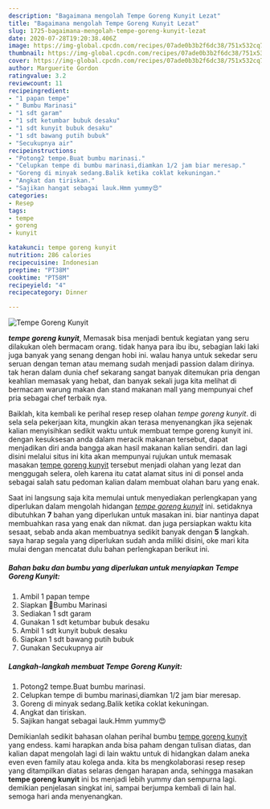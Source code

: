 ```yaml
---
description: "Bagaimana mengolah Tempe Goreng Kunyit Lezat"
title: "Bagaimana mengolah Tempe Goreng Kunyit Lezat"
slug: 1725-bagaimana-mengolah-tempe-goreng-kunyit-lezat
date: 2020-07-28T19:20:38.406Z
image: https://img-global.cpcdn.com/recipes/07ade0b3b2f6dc38/751x532cq70/tempe-goreng-kunyit-foto-resep-utama.jpg
thumbnail: https://img-global.cpcdn.com/recipes/07ade0b3b2f6dc38/751x532cq70/tempe-goreng-kunyit-foto-resep-utama.jpg
cover: https://img-global.cpcdn.com/recipes/07ade0b3b2f6dc38/751x532cq70/tempe-goreng-kunyit-foto-resep-utama.jpg
author: Marguerite Gordon
ratingvalue: 3.2
reviewcount: 11
recipeingredient:
- "1 papan tempe"
- " Bumbu Marinasi"
- "1 sdt garam"
- "1 sdt ketumbar bubuk desaku"
- "1 sdt kunyit bubuk desaku"
- "1 sdt bawang putih bubuk"
- "Secukupnya air"
recipeinstructions:
- "Potong2 tempe.Buat bumbu marinasi."
- "Celupkan tempe di bumbu marinasi,diamkan 1/2 jam biar meresap."
- "Goreng di minyak sedang.Balik ketika coklat kekuningan."
- "Angkat dan tiriskan."
- "Sajikan hangat sebagai lauk.Hmm yummy😍"
categories:
- Resep
tags:
- tempe
- goreng
- kunyit

katakunci: tempe goreng kunyit 
nutrition: 286 calories
recipecuisine: Indonesian
preptime: "PT38M"
cooktime: "PT58M"
recipeyield: "4"
recipecategory: Dinner

---
```



![Tempe Goreng Kunyit](https://img-global.cpcdn.com/recipes/07ade0b3b2f6dc38/751x532cq70/tempe-goreng-kunyit-foto-resep-utama.jpg)

<b><i>tempe goreng kunyit</i></b>, Memasak bisa menjadi bentuk kegiatan yang seru dilakukan oleh bermacam orang. tidak hanya para ibu ibu, sebagian laki laki juga banyak yang senang dengan hobi ini. walau hanya untuk sekedar seru seruan dengan teman atau memang sudah menjadi passion dalam dirinya. tak heran dalam dunia chef sekarang sangat banyak ditemukan pria dengan keahlian memasak yang hebat, dan banyak sekali juga kita melihat di bermacam warung makan dan stand makanan mall yang mempunyai chef pria sebagai chef terbaik nya.

Baiklah, kita kembali ke perihal resep resep olahan <i>tempe goreng kunyit</i>. di sela sela pekerjaan kita, mungkin akan terasa menyenangkan jika sejenak kalian menyisihkan sedikit waktu untuk membuat tempe goreng kunyit ini. dengan kesuksesan anda dalam meracik makanan tersebut, dapat menjadikan diri anda bangga akan hasil makanan kalian sendiri. dan lagi disini melalui situs ini kita akan mempunyai rujukan untuk memasak masakan <u>tempe goreng kunyit</u> tersebut menjadi olahan yang lezat dan menggugah selera, oleh karena itu catat alamat situs ini di ponsel anda sebagai salah satu pedoman kalian dalam membuat olahan baru yang enak.




Saat ini langsung saja kita memulai untuk menyediakan perlengkapan yang diperlukan dalam mengolah hidangan <u><i>tempe goreng kunyit</i></u> ini. setidaknya dibutuhkan <b>7</b> bahan yang diperlukan untuk masakan ini. biar nantinya dapat membuahkan rasa yang enak dan nikmat. dan juga persiapkan waktu kita sesaat, sebab anda akan membuatnya sedikit banyak dengan <b>5</b> langkah. saya harap segala yang diperlukan sudah anda miliki disini, oke mari kita mulai dengan mencatat dulu bahan perlengkapan berikut ini.

<!--inarticleads1-->

##### Bahan baku dan bumbu yang diperlukan untuk menyiapkan Tempe Goreng Kunyit:

1. Ambil 1 papan tempe
1. Siapkan  🔼Bumbu Marinasi
1. Sediakan 1 sdt garam
1. Gunakan 1 sdt ketumbar bubuk desaku
1. Ambil 1 sdt kunyit bubuk desaku
1. Siapkan 1 sdt bawang putih bubuk
1. Gunakan Secukupnya air




<!--inarticleads2-->

##### Langkah-langkah membuat Tempe Goreng Kunyit:

1. Potong2 tempe.Buat bumbu marinasi.
1. Celupkan tempe di bumbu marinasi,diamkan 1/2 jam biar meresap.
1. Goreng di minyak sedang.Balik ketika coklat kekuningan.
1. Angkat dan tiriskan.
1. Sajikan hangat sebagai lauk.Hmm yummy😍




Demikianlah sedikit bahasan olahan perihal bumbu <u>tempe goreng kunyit</u> yang endess. kami harapkan anda bisa paham dengan tulisan diatas, dan kalian dapat mengolah lagi di lain waktu untuk di hidangkan dalam aneka even even family atau kolega anda. kita bs mengkolaborasi resep resep yang ditampilkan diatas selaras dengan harapan anda, sehingga masakan <b>tempe goreng kunyit</b> ini bs menjadi lebih yummy dan sempurna lagi. demikian penjelasan singkat ini, sampai berjumpa kembali di lain hal. semoga hari anda menyenangkan.
